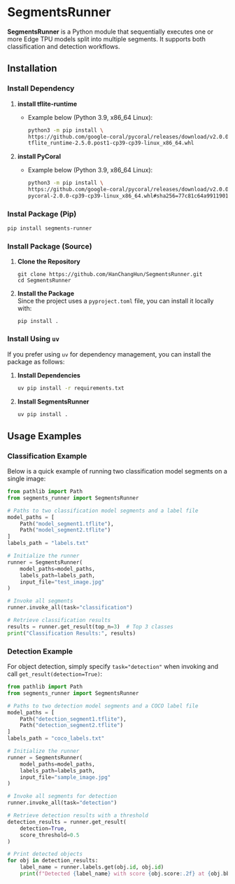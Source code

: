 # SegmentsRunner

**SegmentsRunner** is a Python module that sequentially executes one or more Edge TPU models split into multiple segments. It supports both classification and detection workflows.

## Installation

### Install Dependency

1. **install tflite-runtime**
    - Example below (Python 3.9, x86_64 Linux):

        ```sh
        python3 -m pip install \
        https://github.com/google-coral/pycoral/releases/download/v2.0.0/\
        tflite_runtime-2.5.0.post1-cp39-cp39-linux_x86_64.whl
        ```

2. **install PyCoral**

    - Example below (Python 3.9, x86_64 Linux):

        ```sh
        python3 -m pip install \
        https://github.com/google-coral/pycoral/releases/download/v2.0.0/\
        pycoral-2.0.0-cp39-cp39-linux_x86_64.whl#sha256=77c81c64a99119019c0d65ae9b1af25d2856ab6057dac27d3ea64dac963bef16
        ```

### Instal Package (Pip)

```sh
pip install segments-runner
```

### Install Package (Source)

1. **Clone the Repository**  

   ```shell
   git clone https://github.com/HanChangHun/SegmentsRunner.git
   cd SegmentsRunner
   ```

2. **Install the Package**  
   Since the project uses a `pyproject.toml` file, you can install it locally with:

   ```shell
   pip install .
   ```

### Install Using `uv`

If you prefer using `uv` for dependency management, you can install the package as follows:

1. **Install Dependencies**

    ```sh
    uv pip install -r requirements.txt
    ```

2. **Install SegmentsRunner**

    ```sh
    uv pip install .
    ```

## Usage Examples

### Classification Example

Below is a quick example of running two classification model segments on a single image:

```python
from pathlib import Path
from segments_runner import SegmentsRunner

# Paths to two classification model segments and a label file
model_paths = [
    Path("model_segment1.tflite"),
    Path("model_segment2.tflite")
]
labels_path = "labels.txt"

# Initialize the runner
runner = SegmentsRunner(
    model_paths=model_paths,
    labels_path=labels_path,
    input_file="test_image.jpg"
)

# Invoke all segments
runner.invoke_all(task="classification")

# Retrieve classification results
results = runner.get_result(top_n=3)  # Top 3 classes
print("Classification Results:", results)
```

### Detection Example

For object detection, simply specify `task="detection"` when invoking and call `get_result(detection=True)`:

```python
from pathlib import Path
from segments_runner import SegmentsRunner

# Paths to two detection model segments and a COCO label file
model_paths = [
    Path("detection_segment1.tflite"),
    Path("detection_segment2.tflite")
]
labels_path = "coco_labels.txt"

# Initialize the runner
runner = SegmentsRunner(
    model_paths=model_paths,
    labels_path=labels_path,
    input_file="sample_image.jpg"
)

# Invoke all segments for detection
runner.invoke_all(task="detection")

# Retrieve detection results with a threshold
detection_results = runner.get_result(
    detection=True,
    score_threshold=0.5
)

# Print detected objects
for obj in detection_results:
    label_name = runner.labels.get(obj.id, obj.id)
    print(f"Detected {label_name} with score {obj.score:.2f} at {obj.bbox}")
```
